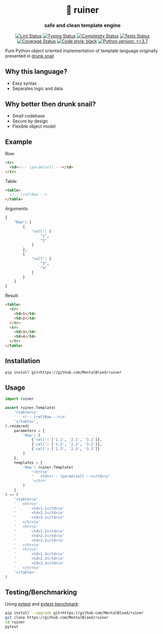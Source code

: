 <h1 align="center">🔫 ruiner</h1>

<h3 align="center">safe and clean template engine</h3>

<p align="center">
<a href="https://github.com/MentalBlood/ruiner/blob/master/.github/workflows/lint.yml"><img alt="Lint Status" src="https://github.com/MentalBlood/ruiner/actions/workflows/lint.yml/badge.svg"></a>
<a href="https://github.com/MentalBlood/ruiner/blob/master/.github/workflows/typing.yml"><img alt="Typing Status" src="https://github.com/MentalBlood/ruiner/actions/workflows/typing.yml/badge.svg"></a>
<a href="https://github.com/MentalBlood/ruiner/blob/master/.github/workflows/complexity.yml"><img alt="Complexity Status" src="https://github.com/MentalBlood/ruiner/actions/workflows/complexity.yml/badge.svg"></a>
<a href="https://github.com/MentalBlood/ruiner/blob/master/.github/workflows/tests.yml"><img alt="Tests Status" src="https://github.com/MentalBlood/ruiner/actions/workflows/tests.yml/badge.svg"></a>
<a href="https://github.com/MentalBlood/ruiner/blob/master/.github/workflows/coverage.yml"><img alt="Coverage Status" src="https://github.com/MentalBlood/ruiner/actions/workflows/coverage.yml/badge.svg"></a>
<a href="https://github.com/psf/black"><img alt="Code style: black" src="https://img.shields.io/badge/code%20style-black-000000.svg"></a>
<a href="https://www.python.org"><img alt="Python version: >=3.7" src="https://img.shields.io/badge/Python-3.7%20|%203.8%20|%203.9%20|%203.10%20|%203.11%20|%203.12-blue"></a>
</p>

Pure Python object oriented implementation of template language originally presented in [drunk snail](https://github.com/mentalblood/drunk_snail)

## Why this language?

- Easy syntax
- Separates logic and data

## Why better then drunk snail?

- Small codebase
- Secure by design
- Flexible object model

## Example

Row:

```html
<tr>
  <td><!-- (param)cell --></td>
</tr>
```

Table:

```html
<table>
  <!-- (ref)Row -->
</table>
```

Arguments:

```python
{
    "Row": [
        {
            "cell": [
                "1",
                "2"
            ]
        },
        {
            "cell": [
                "3",
                "4"
            ]
        }
    ]
}
```

Result:

```html
<table>
  <tr>
    <td>1</td>
    <td>2</td>
  </tr>
  <tr>
    <td>3</td>
    <td>4</td>
  </tr>
</table>
```

## Installation

```bash
pip install git+https://github.com/MentalBlood/ruiner
```

## Usage

```python
import ruiner

assert ruiner.Template(
	'<table>\n'
	'	<!-- (ref)Row -->\n'
	'</table>',
).rendered(
	parameters = {
		'Row': [
			{'cell': ['1.1', '2.1', '3.1']},
			{'cell': ['1.2', '2.2', '3.2']},
			{'cell': ['1.3', '2.3', '3.3']}
		]
	},
	templates = {
		'Row': ruiner.Template(
			'<tr>\n'
			'	<td><!-- (param)cell --></td>\n'
			'</tr>'
		)
	}
) == (
	'<table>\n'
	'	<tr>\n'
	'		<td>1.1</td>\n'
	'		<td>2.1</td>\n'
	'		<td>3.1</td>\n'
	'	</tr>\n'
	'	<tr>\n'
	'		<td>1.2</td>\n'
	'		<td>2.2</td>\n'
	'		<td>3.2</td>\n'
	'	</tr>\n'
	'	<tr>\n'
	'		<td>1.3</td>\n'
	'		<td>2.3</td>\n'
	'		<td>3.3</td>\n'
	'	</tr>\n'
	'</table>'
)
```

## Testing/Benchmarking

Using [pytest](https://pypi.org/project/pytest/) and [pytest-benchmark](https://github.com/ionelmc/pytest-benchmark):

```bash
pip install --upgrade git+https://github.com/MentalBlood/ruiner
git clone https://github.com/MentalBlood/ruiner
cd ruiner
pytest
```
